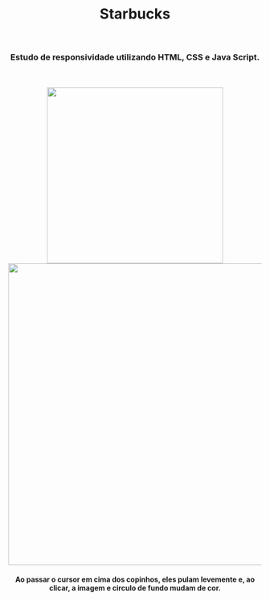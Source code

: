 <h1 align="center">
  Starbucks</h1>
<br>
<h3 align="center">Estudo de responsividade utilizando HTML, CSS e Java Script.</h3>
<br>
<br>
<div align="center">
  <img width="350px" src="https://github.com/feliperyo/starbucks/blob/master/img/mobile%20e%20tablet%20EDITADO.png?raw=true" /> 
</div>

<div align="center">
  <img width="600px" src="https://github.com/feliperyo/starbucks/blob/master/img/desktop%20EDITADO.png?raw=true"/>
</div>
<h4 align="center">Ao passar o cursor em cima dos copinhos, eles pulam levemente e, ao clicar, a imagem e circulo de fundo mudam de cor.</h4>
